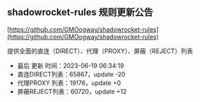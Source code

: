## shadowrocket-rules 规则更新公告

[https://github.com/GMOogway/shadowrocket-rules](https://github.com/GMOogway/shadowrocket-rules)

提供全面的直连（DIRECT）、代理（PROXY）、屏蔽（REJECT）列表
- 最后 更新 时间：2023-06-19 06:34:19
- 直连DIRECT列表：65867，update -20
- 代理PROXY 列表：19176，update +0
- 屏蔽REJECT列表：60720，update +12